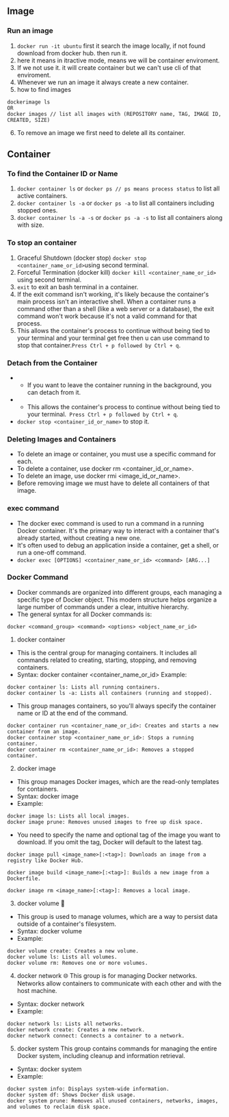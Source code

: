 ## Image
### Run an image
1. `docker run -it ubuntu` first it search the image locally, if not found download from docker hub. then run it.
2.  here it means in itractive mode, means we will be container enviroment.
3.  If we not use it. it will create container but we can't use cli of that enviroment.
4.  Whenever we run an image it always create a new container.
5.  how to find images
```
dockerimage ls
OR
docker images // list all images with (REPOSITORY name, TAG, IMAGE ID, CREATED, SIZE)
```
6. To remove an image we first need to delete all its container.

## Container
### To find the Container ID or Name
1. `docker container ls` or `docker ps // ps means process status` to list all active containers.
2. `docker container ls -a` or `docker ps -a` to list all containers including stopped ones.
3. `docker container ls -a -s` or `docker ps -a -s` to list all containers along with size.

### To stop an container
1. Graceful Shutdown (docker stop) `docker stop <container_name_or_id>`using second terminal.
2. Forceful Termination (docker kill) `docker kill <container_name_or_id>` using second terminal.
3. `exit` to exit an bash terminal in a container.
4. If the exit command isn't working, it's likely because the container's main process isn't an interactive shell. When a container runs a command other than a shell (like a web server or a database), the exit command won't work because it's not a valid command for that process.
5. This allows the container's process to continue without being tied to your terminal and your terminal get free then u can use command to stop that container.`Press Ctrl + p followed by Ctrl + q`.

### Detach from the Container
+ + If you want to leave the container running in the background, you can detach from it.
+ + This allows the container's process to continue without being tied to your terminal.`
Press Ctrl + p followed by Ctrl + q`.
+ `docker stop <container_id_or_name>` to stop it.
### Deleting Images and Containers
+ To delete an image or container, you must use a specific command for each.
+ To delete a container, use docker rm <container_id_or_name>.
+ To delete an image, use docker rmi <image_id_or_name>.
+ Before removing image we must have to delete all containers of that image.

### exec command
+ The docker exec command is used to run a command in a running Docker container. It's the primary way to interact with a container that's already started, without creating a new one.
+ It's often used to debug an application inside a container, get a shell, or run a one-off command.
+ `docker exec [OPTIONS] <container_name_or_id> <command> [ARG...]`
### Docker Command 
+ Docker commands are organized into different groups, each managing a specific type of Docker object. This modern structure helps organize a large number of commands under a clear, intuitive hierarchy.
+ The general syntax for all Docker commands is:
```
docker <command_group> <command> <options> <object_name_or_id>
```

1. docker container 
+ This is the central group for managing containers. It includes all commands related to creating, starting, stopping, and removing containers.
+ Syntax: docker container <command> <container_name_or_id>
Example:
```
docker container ls: Lists all running containers.
docker container ls -a: Lists all containers (running and stopped).
```
+ This group manages containers, so you'll always specify the container name or ID at the end of the command.
```
docker container run <container_name_or_id>: Creates and starts a new container from an image.
docker container stop <container_name_or_id>: Stops a running container.
docker container rm <container_name_or_id>: Removes a stopped container.
```
2. docker image
+ This group manages Docker images, which are the read-only templates for containers.
+ Syntax: docker image <command>
+ Example:
```
docker image ls: Lists all local images.
docker image prune: Removes unused images to free up disk space.
```
+ You need to specify the name and optional tag of the image you want to download. If you omit the tag, Docker will default to the latest tag.
```
docker image pull <image_name>[:<tag>]: Downloads an image from a registry like Docker Hub.

docker image build <image_name>[:<tag>]: Builds a new image from a Dockerfile.

docker image rm <image_name>[:<tag>]: Removes a local image.

```
3. docker volume 💾
+ This group is used to manage volumes, which are a way to persist data outside of a container's filesystem.
+ Syntax: docker volume <command>
+ Example:
```
docker volume create: Creates a new volume.
docker volume ls: Lists all volumes.
docker volume rm: Removes one or more volumes.
```
4. docker network 🌐
This group is for managing Docker networks. Networks allow containers to communicate with each other and with the host machine.
+ Syntax: docker network <command>
+ Example:
```
docker network ls: Lists all networks.
docker network create: Creates a new network.
docker network connect: Connects a container to a network.
```
5. docker system
This group contains commands for managing the entire Docker system, including cleanup and information retrieval.
+ Syntax: docker system <command>
+ Example:
```
docker system info: Displays system-wide information.
docker system df: Shows Docker disk usage.
docker system prune: Removes all unused containers, networks, images, and volumes to reclaim disk space.
```

